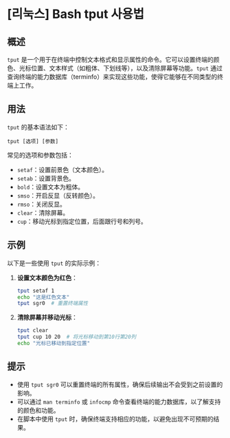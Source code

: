 # [리눅스] Bash tput 사용법

## 概述
`tput` 是一个用于在终端中控制文本格式和显示属性的命令。它可以设置终端的颜色、光标位置、文本样式（如粗体、下划线等），以及清除屏幕等功能。`tput` 通过查询终端的能力数据库（terminfo）来实现这些功能，使得它能够在不同类型的终端上工作。

## 用法
`tput` 的基本语法如下：
```
tput [选项] [参数]
```

常见的选项和参数包括：
- `setaf`：设置前景色（文本颜色）。
- `setab`：设置背景色。
- `bold`：设置文本为粗体。
- `smso`：开启反显（反转颜色）。
- `rmso`：关闭反显。
- `clear`：清除屏幕。
- `cup`：移动光标到指定位置，后面跟行号和列号。

## 示例
以下是一些使用 `tput` 的实际示例：

1. **设置文本颜色为红色**：
   ```bash
   tput setaf 1
   echo "这是红色文本"
   tput sgr0  # 重置终端属性
   ```

2. **清除屏幕并移动光标**：
   ```bash
   tput clear
   tput cup 10 20  # 将光标移动到第10行第20列
   echo "光标已移动到指定位置"
   ```

## 提示
- 使用 `tput sgr0` 可以重置终端的所有属性，确保后续输出不会受到之前设置的影响。
- 可以通过 `man terminfo` 或 `infocmp` 命令查看终端的能力数据库，以了解支持的颜色和功能。
- 在脚本中使用 `tput` 时，确保终端支持相应的功能，以避免出现不可预期的结果。